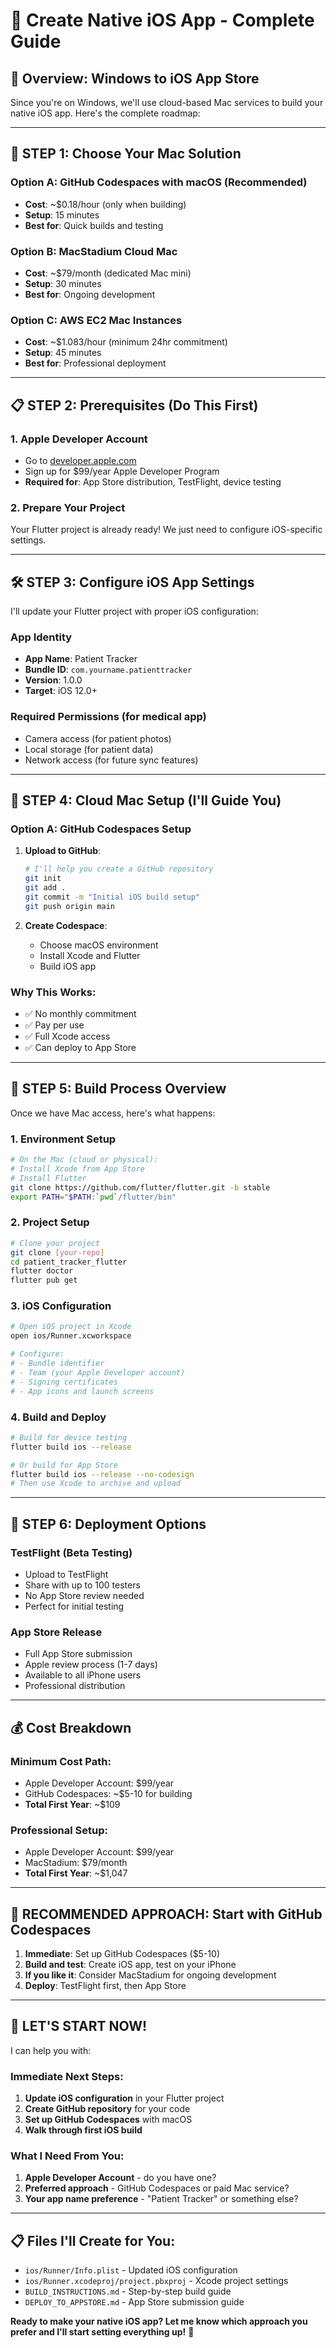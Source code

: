 # 📱 Create Native iOS App - Complete Guide

## 🎯 **Overview: Windows to iOS App Store**

Since you're on Windows, we'll use cloud-based Mac services to build your native iOS app. Here's the complete roadmap:

---

## 🚀 **STEP 1: Choose Your Mac Solution**

### **Option A: GitHub Codespaces with macOS (Recommended)**
- **Cost**: ~$0.18/hour (only when building)
- **Setup**: 15 minutes
- **Best for**: Quick builds and testing

### **Option B: MacStadium Cloud Mac**
- **Cost**: ~$79/month (dedicated Mac mini)
- **Setup**: 30 minutes  
- **Best for**: Ongoing development

### **Option C: AWS EC2 Mac Instances**
- **Cost**: ~$1.083/hour (minimum 24hr commitment)
- **Setup**: 45 minutes
- **Best for**: Professional deployment

---

## 📋 **STEP 2: Prerequisites (Do This First)**

### **1. Apple Developer Account**
- Go to [developer.apple.com](https://developer.apple.com)
- Sign up for $99/year Apple Developer Program
- **Required for**: App Store distribution, TestFlight, device testing

### **2. Prepare Your Project**
Your Flutter project is already ready! We just need to configure iOS-specific settings.

---

## 🛠️ **STEP 3: Configure iOS App Settings**

I'll update your Flutter project with proper iOS configuration:

### **App Identity**
- **App Name**: Patient Tracker
- **Bundle ID**: `com.yourname.patienttracker` 
- **Version**: 1.0.0
- **Target**: iOS 12.0+

### **Required Permissions** (for medical app)
- Camera access (for patient photos)
- Local storage (for patient data)
- Network access (for future sync features)

---

## 🔧 **STEP 4: Cloud Mac Setup (I'll Guide You)**

### **Option A: GitHub Codespaces Setup**

1. **Upload to GitHub**:
   ```bash
   # I'll help you create a GitHub repository
   git init
   git add .
   git commit -m "Initial iOS build setup"
   git push origin main
   ```

2. **Create Codespace**:
   - Choose macOS environment
   - Install Xcode and Flutter
   - Build iOS app

### **Why This Works**: 
- ✅ No monthly commitment
- ✅ Pay per use
- ✅ Full Xcode access
- ✅ Can deploy to App Store

---

## 📱 **STEP 5: Build Process Overview**

Once we have Mac access, here's what happens:

### **1. Environment Setup**
```bash
# On the Mac (cloud or physical):
# Install Xcode from App Store
# Install Flutter
git clone https://github.com/flutter/flutter.git -b stable
export PATH="$PATH:`pwd`/flutter/bin"
```

### **2. Project Setup**
```bash
# Clone your project
git clone [your-repo]
cd patient_tracker_flutter
flutter doctor
flutter pub get
```

### **3. iOS Configuration**
```bash
# Open iOS project in Xcode
open ios/Runner.xcworkspace

# Configure:
# - Bundle identifier
# - Team (your Apple Developer account)
# - Signing certificates
# - App icons and launch screens
```

### **4. Build and Deploy**
```bash
# Build for device testing
flutter build ios --release

# Or build for App Store
flutter build ios --release --no-codesign
# Then use Xcode to archive and upload
```

---

## 🎯 **STEP 6: Deployment Options**

### **TestFlight (Beta Testing)**
- Upload to TestFlight
- Share with up to 100 testers
- No App Store review needed
- Perfect for initial testing

### **App Store Release**
- Full App Store submission
- Apple review process (1-7 days)
- Available to all iPhone users
- Professional distribution

---

## 💰 **Cost Breakdown**

### **Minimum Cost Path**:
- Apple Developer Account: $99/year
- GitHub Codespaces: ~$5-10 for building
- **Total First Year**: ~$109

### **Professional Setup**:
- Apple Developer Account: $99/year  
- MacStadium: $79/month
- **Total First Year**: ~$1,047

---

## 🔄 **RECOMMENDED APPROACH: Start with GitHub Codespaces**

1. **Immediate**: Set up GitHub Codespaces ($5-10)
2. **Build and test**: Create iOS app, test on your iPhone
3. **If you like it**: Consider MacStadium for ongoing development
4. **Deploy**: TestFlight first, then App Store

---

## 🚀 **LET'S START NOW!**

I can help you with:

### **Immediate Next Steps:**
1. **Update iOS configuration** in your Flutter project
2. **Create GitHub repository** for your code
3. **Set up GitHub Codespaces** with macOS
4. **Walk through first iOS build**

### **What I Need From You:**
1. **Apple Developer Account** - do you have one?
2. **Preferred approach** - GitHub Codespaces or paid Mac service?
3. **Your app name preference** - "Patient Tracker" or something else?

---

## 📋 **Files I'll Create for You:**

- `ios/Runner/Info.plist` - Updated iOS configuration
- `ios/Runner.xcodeproj/project.pbxproj` - Xcode project settings
- `BUILD_INSTRUCTIONS.md` - Step-by-step build guide
- `DEPLOY_TO_APPSTORE.md` - App Store submission guide

**Ready to make your native iOS app? Let me know which approach you prefer and I'll start setting everything up!** 🎊
